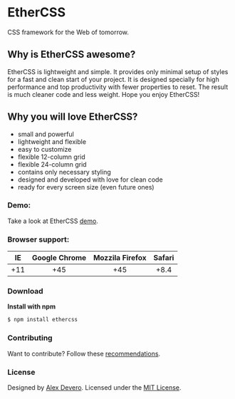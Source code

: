 # EtherCSS
CSS framework for the Web of tomorrow.

## Why is EtherCSS awesome?
EtherCSS is lightweight and simple. It provides only minimal setup of styles for a fast and clean start of your project. It is designed specially for high performance and top productivity with fewer properties to reset. The result is much cleaner code and less weight. Hope you enjoy EtherCSS!

## Why you will love EtherCSS?
- small and powerful
- lightweight and flexible
- easy to customize
- flexible 12-column grid
- flexible 24-column grid
- contains only necessary styling
- designed and developed with love for clean code
- ready for every screen size (even future ones)

### Demo:
Take a look at EtherCSS [demo](http://ethercss.alexdevero.com/example/example.html).

### Browser support:
| IE    | Google Chrome  | Mozzila Firefox | Safari |
| :---: | :------------: | :-------------: | :----: |
|  +11  |  +45           |  +45            | +8.4   |

### Download
**Install with npm**
```sh
$ npm install ethercss
```

<!-- 
### Table of Contents
Todo:
- [Getting Started](https://github.com/alexdevero/EtherCSS#getting-started)
- [Typography](https://github.com/alexdevero/EtherCSS#typography)
- [Blockquotes](https://github.com/alexdevero/EtherCSS#blockquotes)
- [Buttons](https://github.com/alexdevero/EtherCSS#buttons)
- [Lists](https://github.com/alexdevero/EtherCSS#lists)
- [Forms](https://github.com/alexdevero/EtherCSS#forms)
- [Tables](https://github.com/alexdevero/EtherCSS#tables)
- [Grids](https://github.com/alexdevero/EtherCSS#grids)
- [Codes](https://github.com/alexdevero/EtherCSS#codes)
- [Utilities](https://github.com/alexdevero/EtherCSS#utilities)
- [Tips](https://github.com/alexdevero/EtherCSS#tips)
- [Browser Support](https://github.com/alexdevero/EtherCSS#browser-support)
- [Examples](https://github.com/alexdevero/EtherCSS#examples) -->

### Contributing
Want to contribute? Follow these [recommendations](https://github.com/alexdevero/EtherCSS/blob/master/contributing.md).

### License
Designed by [Alex Devero](http://www.alexdevero.com). Licensed under the [MIT License](https://github.com/alexdevero/EtherCSS/blob/master/LICENSE.md).
